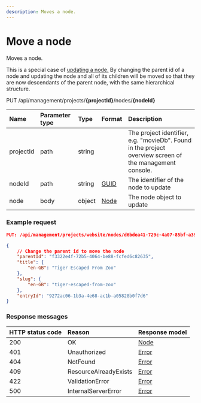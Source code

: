 ```yaml
---
description: Moves a node.
---
```

# Move a node

Moves a node.

This is a special case of [updating a node.](update-a-node.md) By changing the parent id of a node and updating the node and all of its children will be moved so that they are now descendants of the parent node, with the same hierarchical structure.

<span class="label label--post">PUT</span> /api/management/projects/**{projectId}**/nodes/**{nodeId}**

| Name | Parameter type | Type | Format | Description |
| :- | :- | :- | :- | :- |
| projectId | path | string |  | The project identifier, e.g. "movieDb". Found in the project overview screen of the management console. |
| nodeId | path | string | [GUID](https://docs.microsoft.com/en-us/dotnet/api/system.guid) | The identifier of the node to update |
| node | body | object | [Node](/model/node.md) | The node object to update |

### Example request

```json
PUT: /api/management/projects/website/nodes/d6bdea41-729c-4a07-85bf-a392aa0afc2b

{
    // Change the parent id to move the node
    "parentId": "f3322e4f-72b5-4064-be88-fcfed6c82635",
    "title": {
        "en-GB": "Tiger Escaped From Zoo"
    },
    "slug": {
        "en-GB": "tiger-escaped-from-zoo"
    },
    "entryId": "9272ac06-1b3a-4e68-ac1b-a05828b0f7d6"
}
```

### Response messages

| HTTP status code | Reason | Response model |
|:-|:-|:-|
| 200 | OK | [Node](/model/node.md) |
| 401 | Unauthorized | [Error](/key-concepts/errors.md) |
| 404 | NotFound | [Error](/key-concepts/errors.md) |
| 409 | ResourceAlreadyExists | [Error](/key-concepts/errors.md) |
| 422 | ValidationError | [Error](/key-concepts/errors.md) |
| 500 | InternalServerError | [Error](/key-concepts/errors.md) |
